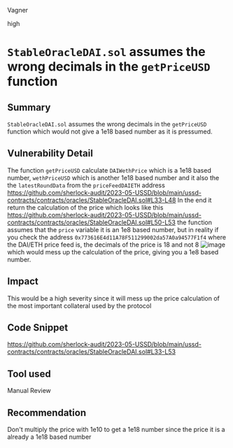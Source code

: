 Vagner

high

# `StableOracleDAI.sol` assumes the wrong decimals in the `getPriceUSD` function

## Summary
`StableOracleDAI.sol` assumes the wrong decimals in the `getPriceUSD` function which would not give a 1e18 based number as it is pressumed.
## Vulnerability Detail
The function `getPriceUSD` calculate `DAIWethPrice` which is a 1e18 based number, `wethPriceUSD` which is another 1e18 based number and it also the the `latestRoundData` from the `priceFeedDAIETH` address https://github.com/sherlock-audit/2023-05-USSD/blob/main/ussd-contracts/contracts/oracles/StableOracleDAI.sol#L33-L48
In the end it return the calculation of the price which looks like this https://github.com/sherlock-audit/2023-05-USSD/blob/main/ussd-contracts/contracts/oracles/StableOracleDAI.sol#L50-L53 the function assumes that the `price` variable it is an 1e8 based number, but in reality if you check the address `0x773616E4d11A78F511299002da57A0a94577F1f4` where the DAI/ETH price feed is, the decimals of the price is 18 and not 8 
![image](https://github.com/sherlock-audit/2023-05-USSD-VagnerAndrei26/assets/111457602/07d786fa-9f5d-4153-ac49-ea85404bce65)
which would mess up the calculation of the price, giving you a 1e8 based number.
## Impact
This would be a high severity since it will mess up the price calculation of the most important collateral used by the protocol
## Code Snippet
https://github.com/sherlock-audit/2023-05-USSD/blob/main/ussd-contracts/contracts/oracles/StableOracleDAI.sol#L33-L53
## Tool used

Manual Review

## Recommendation
Don't multiply the price with 1e10 to get a 1e18 number since the price it is a already a 1e18 based number